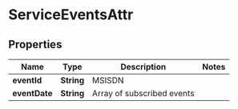 
# ServiceEventsAttr

## Properties
Name | Type | Description | Notes
------------ | ------------- | ------------- | -------------
**eventId** | **String** | MSISDN | 
**eventDate** | **String** | Array of subscribed events | 



